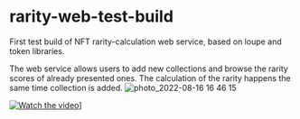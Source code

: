 # rarity-web-test-build
First test build of NFT rarity-calculation web service, based on loupe and token libraries.

The web service allows users to add new collections and browse the rarity scores of already presented ones. The calculation of the rarity happens the same time collection is added.
![photo_2022-08-16 16 46 15](https://user-images.githubusercontent.com/56977617/184910083-d690425e-f283-4a4c-9fa0-2a07f21b7a28.jpeg)

[![Watch the video]()](https://drive.google.com/file/d/1ptw6z7tqrcJb1jyl2NhUPfMKUKpVFvtE/view)]
